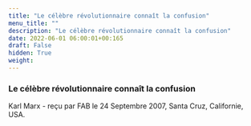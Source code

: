 ```yaml
---
title: "Le célèbre révolutionnaire connaît la confusion"
menu_title: ""
description: "Le célèbre révolutionnaire connaît la confusion"
date: 2022-06-01 06:00:01+00:165
draft: False
hidden: True
weight:
---
```

### Le célèbre révolutionnaire connaît la confusion

Karl Marx - reçu par FAB le 24 Septembre 2007, Santa Cruz, Californie, USA.



